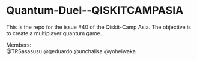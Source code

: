 # Quantum-Duel--QISKITCAMPASIA
This is the repo for the issue #40 of the Qiskit-Camp Asia. The objective is to create a multiplayer quantum game.

Members:<br>
@TRSasasusu 
@geduardo 
@unchalisa 
@yoheiwaka
